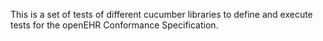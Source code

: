 This is a set of tests of different cucumber libraries to define and execute tests for the openEHR Conformance Specification.
